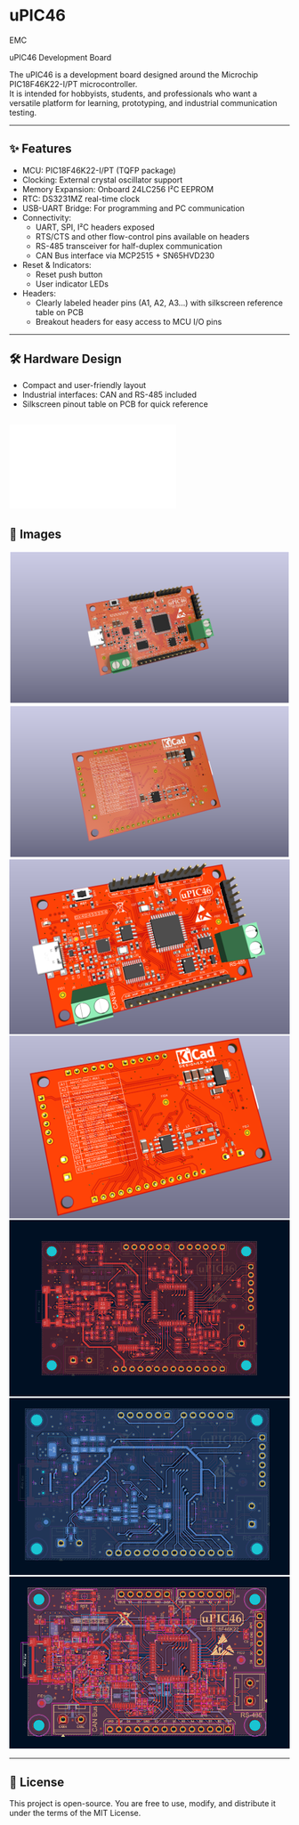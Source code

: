 # uPIC46
EMC

uPIC46 Development Board

The uPIC46 is a development board designed around the Microchip PIC18F46K22-I/PT microcontroller.  
It is intended for hobbyists, students, and professionals who want a versatile platform for learning, prototyping, and industrial communication testing.

----------------------------------------------------
✨ Features
----------------------------------------------------
- MCU: PIC18F46K22-I/PT (TQFP package)
- Clocking: External crystal oscillator support
- Memory Expansion: Onboard 24LC256 I²C EEPROM
- RTC: DS3231MZ real-time clock
- USB-UART Bridge: For programming and PC communication
- Connectivity:
  * UART, SPI, I²C headers exposed
  * RTS/CTS and other flow-control pins available on headers
  * RS-485 transceiver for half-duplex communication
  * CAN Bus interface via MCP2515 + SN65HVD230
- Reset & Indicators:
  * Reset push button
  * User indicator LEDs
- Headers:
  * Clearly labeled header pins (A1, A2, A3…) with silkscreen reference table on PCB
  * Breakout headers for easy access to MCU I/O pins

----------------------------------------------------
🛠 Hardware Design
----------------------------------------------------
- Compact and user-friendly layout
- Industrial interfaces: CAN and RS-485 included
- Silkscreen pinout table on PCB for quick reference

![Open iBOM](hardware/uPIC46/bom/ibom.html)
----------------------------------------------------
📸 Images
----------------------------------------------------
![PCB Top View](docs/images/uPIC46TOP.png)
![PCB Top View](docs/images/uPIC46TOPBOT.png)
![PCB Top View](docs/images/TOP.PNG)
![PCB Top View](docs/images/BOT.PNG)
![PCB Top View](docs/images/LAYTOP.PNG)
![PCB Top View](docs/images/LAYBOT.PNG)
![PCB Top View](docs/images/LAYOUT.PNG)


----------------------------------------------------
📜 License
----------------------------------------------------
This project is open-source. You are free to use, modify, and distribute it under the terms of the MIT License.
